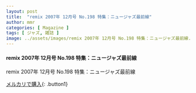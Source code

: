 ```yaml
---
layout: post
title:  "remix 2007年 12月号 No.198 特集：ニュージャズ最前線"
author: mmr
categories: [ Magazine ]
tags: [ ジャズ, 雑誌 ]
image: ../assets/images/remix 2007年 12月号 No.198 特集：ニュージャズ最前線.jpg
---
```


#### remix 2007年 12月号 No.198 特集：ニュージャズ最前線

remix 2007年 12月号 No.198 特集：ニュージャズ最前線


[メルカリで購入](https://jp.mercari.com/item/m76006573417){: .button1}



